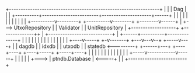 +----------------------------------------------------------------+
|                                                                |
|                                Dag                             |
|                                                                |
+----------+------------------------+---------------------+------+
           |                        |                     |
           |                        |                     |
           |                        |                     |
           |                        |                     |
+----------v---------+   +----------v--------+   +--------v------+
|                    +--->  UtxoRepository   |   |   Validator   |
|   UnitRepository   |   +-------------------+   +--------------++
|                    +---------------------------+              |
+------+----------+--------------+   |           |              |
       |          |              |   |           |              |
       |          |              |   |           |              |
  +----v-----+  +-v-------+  +---v---v--+  +-----v----+         |
  |  dagdb   |  |  idxdb  |  |  utxodb  |  |  statedb <---------+
  +------+---+  +----+----+  +----+-----+  +-----+----+
         |           |            |              |
         |           |            |              |
         |           |            |              |
         |     +-----v------------v------+       |
         |     |                         |       |
         +---> |     ptndb.Database      | <-----+
               |                         |
               +-------------------------+

